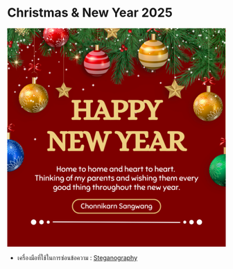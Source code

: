 # Christmas & New Year 2025
![Newyear](photo/e-card.png)
- เครื่องมือที่ใช้ในการซ่อนข้อความ : [Steganography](https://stylesuxx.github.io/steganography/)
